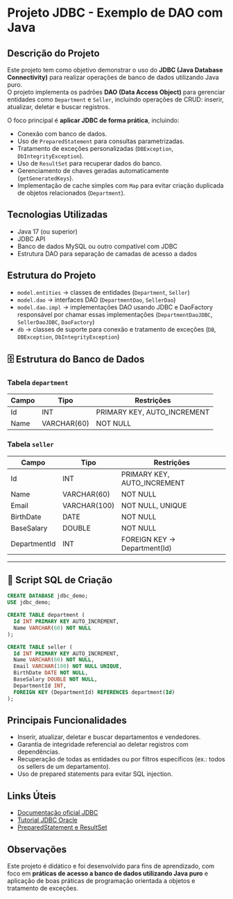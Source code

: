 # Projeto JDBC - Exemplo de DAO com Java

## Descrição do Projeto
Este projeto tem como objetivo demonstrar o uso do **JDBC (Java Database Connectivity)** para realizar operações de banco de dados utilizando Java puro.  
O projeto implementa os padrões **DAO (Data Access Object)** para gerenciar entidades como `Department` e `Seller`, incluindo operações de CRUD: inserir, atualizar, deletar e buscar registros.

O foco principal é **aplicar JDBC de forma prática**, incluindo:  
- Conexão com banco de dados.  
- Uso de `PreparedStatement` para consultas parametrizadas.  
- Tratamento de exceções personalizadas (`DBException`, `DbIntegrityException`).  
- Uso de `ResultSet` para recuperar dados do banco.  
- Gerenciamento de chaves geradas automaticamente (`getGeneratedKeys`).  
- Implementação de cache simples com `Map` para evitar criação duplicada de objetos relacionados (`Department`).

## Tecnologias Utilizadas
- Java 17 (ou superior)  
- JDBC API  
- Banco de dados MySQL ou outro compatível com JDBC  
- Estrutura DAO para separação de camadas de acesso a dados

## Estrutura do Projeto
- `model.entities` → classes de entidades (`Department`, `Seller`)  
- `model.dao` → interfaces DAO (`DepartmentDao`, `SellerDao`)  
- `model.dao.impl` → implementações DAO usando JDBC e DaoFactory responsável por chamar essas implementações (`DepartmentDaoJDBC`, `SellerDaoJDBC`, `DaoFactory`)   
- `db` → classes de suporte para conexão e tratamento de exceções (`DB`, `DBException`, `DbIntegrityException`)

## 🗄 Estrutura do Banco de Dados

### Tabela `department`
| Campo | Tipo        | Restrições     |
|-------|------------|----------------|
| Id    | INT        | PRIMARY KEY, AUTO_INCREMENT |
| Name  | VARCHAR(60)| NOT NULL       |

### Tabela `seller`
| Campo       | Tipo         | Restrições                         |
|-------------|-------------|------------------------------------|
| Id          | INT         | PRIMARY KEY, AUTO_INCREMENT        |
| Name        | VARCHAR(60) | NOT NULL                           |
| Email       | VARCHAR(100)| NOT NULL, UNIQUE                   |
| BirthDate   | DATE        | NOT NULL                           |
| BaseSalary  | DOUBLE      | NOT NULL                           |
| DepartmentId| INT         | FOREIGN KEY → Department(Id)       |

---

## 📑 Script SQL de Criação
```sql
CREATE DATABASE jdbc_demo;
USE jdbc_demo;

CREATE TABLE department (
  Id INT PRIMARY KEY AUTO_INCREMENT,
  Name VARCHAR(60) NOT NULL
);

CREATE TABLE seller (
  Id INT PRIMARY KEY AUTO_INCREMENT,
  Name VARCHAR(60) NOT NULL,
  Email VARCHAR(100) NOT NULL UNIQUE,
  BirthDate DATE NOT NULL,
  BaseSalary DOUBLE NOT NULL,
  DepartmentId INT,
  FOREIGN KEY (DepartmentId) REFERENCES department(Id)
);

```
## Principais Funcionalidades
- Inserir, atualizar, deletar e buscar departamentos e vendedores.  
- Garantia de integridade referencial ao deletar registros com dependências.  
- Recuperação de todas as entidades ou por filtros específicos (ex.: todos os sellers de um departamento).  
- Uso de prepared statements para evitar SQL injection.  

## Links Úteis
- [Documentação oficial JDBC](https://docs.oracle.com/javase/8/docs/technotes/guides/jdbc/)  
- [Tutorial JDBC Oracle](https://docs.oracle.com/javase/tutorial/jdbc/basics/index.html)  
- [PreparedStatement e ResultSet](https://www.baeldung.com/java-jdbc)  

## Observações
Este projeto é didático e foi desenvolvido para fins de aprendizado, com foco em **práticas de acesso a banco de dados utilizando Java puro** e aplicação de boas práticas de programação orientada a objetos e tratamento de exceções.
